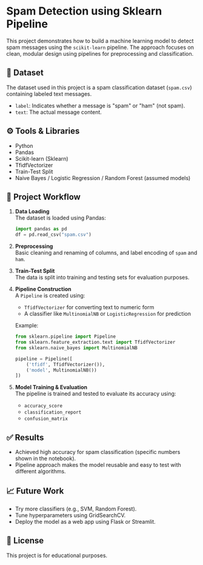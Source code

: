
# Spam Detection using Sklearn Pipeline

This project demonstrates how to build a machine learning model to detect spam messages using the `scikit-learn` pipeline. The approach focuses on clean, modular design using pipelines for preprocessing and classification.

## 📂 Dataset

The dataset used in this project is a spam classification dataset (`spam.csv`) containing labeled text messages.

- `label`: Indicates whether a message is "spam" or "ham" (not spam).
- `text`: The actual message content.

## ⚙️ Tools & Libraries

- Python
- Pandas
- Scikit-learn (Sklearn)
- TfidfVectorizer
- Train-Test Split
- Naive Bayes / Logistic Regression / Random Forest (assumed models)

## 📌 Project Workflow

1. **Data Loading**  
   The dataset is loaded using Pandas:
   ```python
   import pandas as pd
   df = pd.read_csv("spam.csv")
   ```

2. **Preprocessing**  
   Basic cleaning and renaming of columns, and label encoding of `spam` and `ham`.

3. **Train-Test Split**  
   The data is split into training and testing sets for evaluation purposes.

4. **Pipeline Construction**  
   A `Pipeline` is created using:
   - `TfidfVectorizer` for converting text to numeric form
   - A classifier like `MultinomialNB` or `LogisticRegression` for prediction

   Example:
   ```python
   from sklearn.pipeline import Pipeline
   from sklearn.feature_extraction.text import TfidfVectorizer
   from sklearn.naive_bayes import MultinomialNB

   pipeline = Pipeline([
       ('tfidf', TfidfVectorizer()),
       ('model', MultinomialNB())
   ])
   ```

5. **Model Training & Evaluation**  
   The pipeline is trained and tested to evaluate its accuracy using:
   - `accuracy_score`
   - `classification_report`
   - `confusion_matrix`

## ✅ Results

- Achieved high accuracy for spam classification (specific numbers shown in the notebook).
- Pipeline approach makes the model reusable and easy to test with different algorithms.

## 📈 Future Work

- Try more classifiers (e.g., SVM, Random Forest).
- Tune hyperparameters using GridSearchCV.
- Deploy the model as a web app using Flask or Streamlit.

## 📎 License

This project is for educational purposes.
